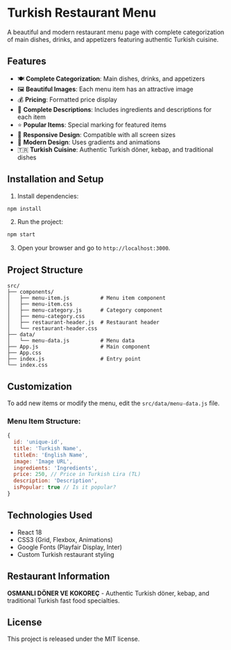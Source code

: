 # Turkish Restaurant Menu

A beautiful and modern restaurant menu page with complete categorization of main dishes, drinks, and appetizers featuring authentic Turkish cuisine.

## Features

- 🍽️ **Complete Categorization**: Main dishes, drinks, and appetizers
- 🖼️ **Beautiful Images**: Each menu item has an attractive image
- 💰 **Pricing**: Formatted price display
- 📝 **Complete Descriptions**: Includes ingredients and descriptions for each item
- ⭐ **Popular Items**: Special marking for featured items
- 📱 **Responsive Design**: Compatible with all screen sizes
- 🎨 **Modern Design**: Uses gradients and animations
- 🇹🇷 **Turkish Cuisine**: Authentic Turkish döner, kebap, and traditional dishes

## Installation and Setup

1. Install dependencies:

```bash
npm install
```

2. Run the project:

```bash
npm start
```

3. Open your browser and go to `http://localhost:3000`.

## Project Structure

```
src/
├── components/
│   ├── menu-item.js          # Menu item component
│   ├── menu-item.css
│   ├── menu-category.js      # Category component
│   ├── menu-category.css
│   ├── restaurant-header.js  # Restaurant header
│   └── restaurant-header.css
├── data/
│   └── menu-data.js          # Menu data
├── App.js                    # Main component
├── App.css
├── index.js                  # Entry point
└── index.css
```

## Customization

To add new items or modify the menu, edit the `src/data/menu-data.js` file.

### Menu Item Structure:

```javascript
{
  id: 'unique-id',
  title: 'Turkish Name',
  titleEn: 'English Name',
  image: 'Image URL',
  ingredients: 'Ingredients',
  price: 250, // Price in Turkish Lira (TL)
  description: 'Description',
  isPopular: true // Is it popular?
}
```

## Technologies Used

- React 18
- CSS3 (Grid, Flexbox, Animations)
- Google Fonts (Playfair Display, Inter)
- Custom Turkish restaurant styling

## Restaurant Information

**OSMANLI DÖNER VE KOKOREÇ** - Authentic Turkish döner, kebap, and traditional Turkish fast food specialties.

## License

This project is released under the MIT license.

